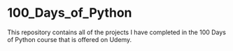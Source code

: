 # 100_Days_of_Python
This repository contains all of the projects I have completed in the 100 Days of Python course that is offered on Udemy.
